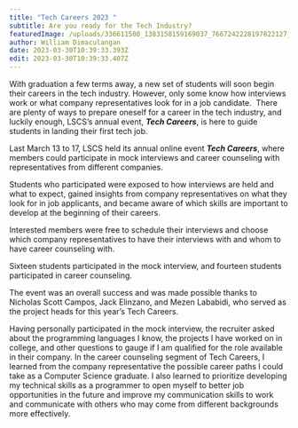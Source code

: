 ```yaml
---
title: "Tech Careers 2023 "
subtitle: Are you ready for the Tech Industry?
featuredImage: /uploads/336611508_1383158159169037_7667242228197822127_n.jpg
author: William Dimaculangan
date: 2023-03-30T10:39:33.393Z
edit: 2023-03-30T10:39:33.407Z
---
```

<!--StartFragment-->

With graduation a few terms away, a new set of students will soon begin their careers in the tech industry. However, only some know how interviews work or what company representatives look for in a job candidate.  There are plenty of ways to prepare oneself for a career in the tech industry, and luckily enough, LSCS’s annual event, ***Tech Careers***, is here to guide students in landing their first tech job.

Last March 13 to 17, LSCS held its annual online event ***Tech Careers***, where members could participate in mock interviews and career counseling with representatives from different companies.

Students who participated were exposed to how interviews are held and what to expect, gained insights from company representatives on what they look for in job applicants, and became aware of which skills are important to develop at the beginning of their careers.

Interested members were free to schedule their interviews and choose which company representatives to have their interviews with and whom to have career counseling with.

Sixteen students participated in the mock interview, and fourteen students participated in career counseling.

The event was an overall success and was made possible thanks to Nicholas Scott Campos, Jack Elinzano, and Mezen Lababidi, who served as the project heads for this year’s Tech Careers.

Having personally participated in the mock interview, the recruiter asked about the programming languages I know, the projects I have worked on in college, and other questions to gauge if I am qualified for the role available in their company. In the career counseling segment of Tech Careers, I learned from the company representative the possible career paths I could take as a Computer Science graduate. I also learned to prioritize developing my technical skills as a programmer to open myself to better job opportunities in the future and improve my communication skills to work and communicate with others who may come from different backgrounds more effectively. 



<!--EndFragment-->